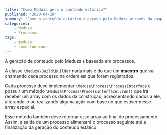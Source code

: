```yaml
---
title: "Como Meduza gera o conteúdo estático?"
published: "2020-04-29"
summary: "Como o conteúdo estático é gerado pelo Meduza através da organziação em processos."
categories:
    - Meduza
    - Processos
tags:
    - meduza
    - como funciona
---
```


A geração de conteúdo pelo Meduza é baseada em processos.

A classe ```\Meduza\Build\Builder``` nada mais é do que um **maestro** que vai 
chamando cada processo na ordem em que foram registrados.

Cada processo deve implementar ```\Meduza\Process\ProcessInterface``` e possuir
um método ```\Meduza\Process\ProcessInterface::run()``` que irá receber um array
com os dados da construção, acrescentando dados a ele, alterando-o ou realizando
alguma ação com base no que estiver nesse array especial.

Esse método também deve retornar esse array ao final do processamento. Assim, a 
saída de um processo alimentará o processo seguinte até a finalização da geração
do conteúdo estático.
